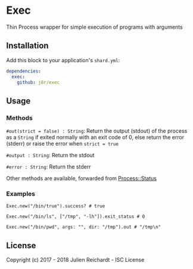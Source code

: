 # Exec

Thin Process wrapper for simple execution of programs with arguments

## Installation

Add this block to your application's `shard.yml`:

```yaml
dependencies:
  exec:
    github: j8r/exec
```

## Usage

### Methods

`#out(strict = false) : String`: Return the output (stdout) of the process as a `String` if exited normally with an exit code of 0, else return the error (stderr) or raise the error when `strict = true`

`#output : String`: Return the stdout

`#error : String`: Return the stderr

Other methods are available, forwarded from [Process::Status](https://crystal-lang.org/api/latest/Process/Status.html)

### Examples

```crystal
Exec.new("/bin/true").success? # true

Exec.new("/bin/ls", ["/tmp", "-lh"]).exit_status # 0

Exec.new("/bin/pwd", args: "", dir: "/tmp").out # "/tmp\n"
```

## License

Copyright (c) 2017 - 2018 Julien Reichardt - ISC License
